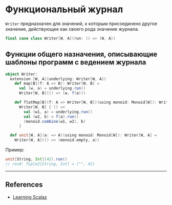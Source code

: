 # Функциональный журнал

`Writer` предназначен для значений, к которым присоединено другое значение, действующее как своего рода значение журнала.

```scala
final case class Writer[W, A](run: () => (W, A))
```

## Функции общего назначения, описывающие шаблоны программ с ведением журнала

```scala
object Writer:
  extension [W, A](underlying: Writer[W, A])
    def map[B](f: A => B): Writer[W, B] =
      val (w, a) = underlying.run()
      Writer[W, B](() => (w, f(a)))

    def flatMap[B](f: A => Writer[W, B])(using monoid: Monoid[W]): Writer[W, B] =
      Writer[W, B] { () =>
        val (w1, a) = underlying.run()
        val (w2, b) = f(a).run()
        (monoid.combine(w1, w2), b)
      }

  def unit[W, A](a: => A)(using monoid: Monoid[W]): Writer[W, A] =
    Writer[W, A](() => (monoid.empty, a))
```

Пример:

```scala
unit[String, Int](42).run()
// res0: Tuple2[String, Int] = ("", 42)
```


---

## References

- [Learning Scalaz](http://eed3si9n.com/learning-scalaz/Writer.html)
